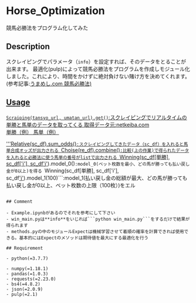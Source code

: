 # Horse_Optimization

競馬必勝法をプログラム化してみた

## Description

スクレイピングでパラメータ（```info```）を設定すれば、そのデータをとることが出来ます。
最適化(pulp)によって競馬必勝法をプログラムを作成しモジュール化しました。これにより、時間をかけずに絶対負けない賭け方を決めてくれます。
(参考記事:<a href="https://www.umameshi.com/info/0011.html">うまめし.com 競馬必勝法)  

## Usage

```Scraiping(tansyo_url, umatan_url).get()```:スクレイピングでリアルタイムの単勝と馬単のデータを取ってくる
取得データ元:<a href="https://www.netkeiba.com/">netkeiba.com  
<a href="https://nar.netkeiba.com/odds/index.html?type=b1&race_id=202036062202&rf=shutuba_submenu">単勝（例）
<a href="https://nar.netkeiba.com/odds/index.html?type=b6&race_id=202036062202&housiki=c0&rf=shutuba_submenu">馬単（例）

'''Relative(sc_df).sum_odds()```:スクレイピングしてきたデータ（sc_df）を入れると馬単合成オッズが出力される
```Choise(re_df).combine()```:比較(上の作業)で得られたデータを入れると必勝法に使う馬単の番号がlistで出力される
```Winning(sc_df[単勝], sc_df['i'], sc_df['j'](=None)).model_0()```:model_0(ベット枚数を最小、どの馬が勝っても払い戻し金が0以上)を得る
```Winning(sc_df[単勝], sc_df['i'], sc_df['j'](=None)).model_1(100)```:model_1(払い戻し金の総額が最大、どの馬が勝っても払い戻し金が0以上、ベット枚数の上限（100枚）)をエル
```Winning(sc_df[単勝], sc_df['i'], sc_df['j'](=None)).result(model_0(or model_1))):結果と、最適化問題が解けたか解けていないかが出力される

## Comment

- Example.ipynbがあるのでそれを参考にして下さい
- win_main.pyは**info**をいじれば```python win_main.py```をするだけで結果が得られます
- methods.pyの中のモジュールExpectは機械学習させて着順の確率を計算できれば使用できる。基本的にはExpectのメソッドは期待値を最大にする最適化を行う

## Requirement

- python(=3.7.7)
  
- numpy(=1.18.1)
- pandas(=1.0.3)
- requests(=2.23.0)
- bs4(=4.8.2)
- json(=2.0.9)
- pulp(=2.1)

